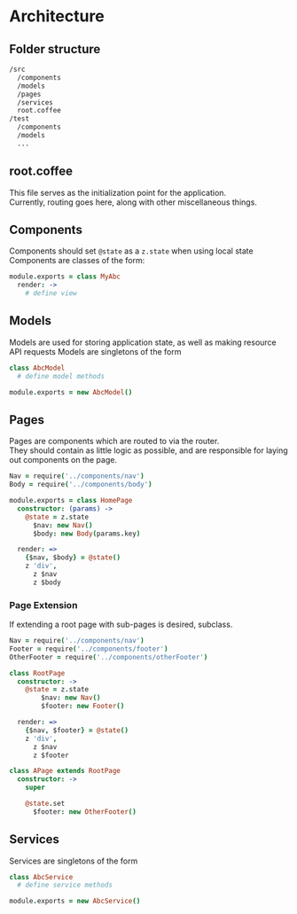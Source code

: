 # Architecture <a class="anchor" name="architecture"></a>

## Folder structure

```md
/src
  /components
  /models
  /pages
  /services
  root.coffee
/test
  /components
  /models
  ...
```

## root.coffee

This file serves as the initialization point for the application.  
Currently, routing goes here, along with other miscellaneous things.

## Components <a class="anchor" name="architecture_components"></a>

Components should set `@state` as a `z.state` when using local state
Components are classes of the form:

```coffee
module.exports = class MyAbc
  render: ->
    # define view
```

## Models <a class="anchor" name="architecture_models"></a>

Models are used for storing application state, as well as making resource API requests
Models are singletons of the form  

```coffee
class AbcModel
  # define model methods

module.exports = new AbcModel()
```

## Pages <a class="anchor" name="architecture_pages"></a>

Pages are components which are routed to via the router.  
They should contain as little logic as possible, and are responsible for laying out
components on the page.

```coffee
Nav = require('../components/nav')
Body = require('../components/body')

module.exports = class HomePage
  constructor: (params) ->
    @state = z.state
      $nav: new Nav()
      $body: new Body(params.key)

  render: =>
    {$nav, $body} = @state()
    z 'div',
      z $nav
      z $body
```

### Page Extension

If extending a root page with sub-pages is desired, subclass.

```coffee
Nav = require('../components/nav')
Footer = require('../components/footer')
OtherFooter = require('../components/otherFooter')

class RootPage
  constructor: ->
    @state = z.state
        $nav: new Nav()
        $footer: new Footer()

  render: =>
    {$nav, $footer} = @state()
    z 'div',
      z $nav
      z $footer

class APage extends RootPage
  constructor: ->
    super

    @state.set
      $footer: new OtherFooter()
```


## Services <a class="anchor" name="architecture_services"></a>

Services are singletons of the form

```coffee
class AbcService
  # define service methods

module.exports = new AbcService()
```
